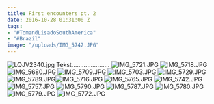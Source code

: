 ```yaml
---
title: First encounters pt. 2
date: 2016-10-28 01:31:00 Z
tags:
- "#TomandLisadoSouthAmerica"
- "#Brazil"
image: "/uploads/IMG_5742.JPG"
---
```


![LQJV2340.jpg](/uploads/LQJV2340.jpg)
Tekst......................
![IMG_5721.JPG](/uploads/IMG_5721.JPG)
![IMG_5718.JPG](/uploads/IMG_5718.JPG)
![IMG_5680.JPG](/uploads/IMG_5680.JPG)
![IMG_5709.JPG](/uploads/IMG_5709.JPG)
![IMG_5703.JPG](/uploads/IMG_5703.JPG)
![IMG_5729.JPG](/uploads/IMG_5729.JPG)
![IMG_5789.JPG](/uploads/IMG_5789.JPG)![IMG_5716.JPG](/uploads/IMG_5716.JPG)
![IMG_5765.JPG](/uploads/IMG_5765.JPG)
![IMG_5742.JPG](/uploads/IMG_5742.JPG)
![IMG_5757.JPG](/uploads/IMG_5757.JPG)
![IMG_5790.JPG](/uploads/IMG_5790.JPG)
![IMG_5787.JPG](/uploads/IMG_5787.JPG)
![IMG_5780.JPG](/uploads/IMG_5780.JPG)
![IMG_5779.JPG](/uploads/IMG_5779.JPG)
![IMG_5772.JPG](/uploads/IMG_5772.JPG)

